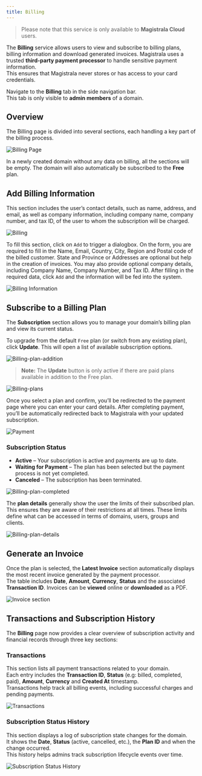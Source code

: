 ```yaml
---
title: Billing
---
```


> Please note that this service is only available to **Magistrala Cloud** users.

The **Billing** service allows users to view and subscribe to billing plans, billing information and download generated invoices.
Magistrala uses a trusted **third-party payment processor** to handle sensitive payment information.  
This ensures that Magistrala never stores or has access to your card credentials.

Navigate to the **Billing** tab in the side navigation bar.  
This tab is only visible to **admin members** of a domain.

## Overview

The Billing page is divided into several sections, each handling a key part of the billing process.

![Billing Page](../../img/billing/billing-page.png)

In a newly created domain without any data on billing, all the sections will be empty. The domain will also automatically be subscribed to the **Free** plan.

## Add Billing Information

This section includes the user’s contact details, such as name, address, and email, as well as company information, including company name, company number, and tax ID, of the user to whom the subscription will be charged.

![Billing](../../img/billing/billing-information.png)

To fill this section, click on `Add` to trigger a dialogbox.
On the form, you are required to fill in the Name, Email, Country, City, Region and Postal code of the billed customer.
State and Province or Addresses are optional but help in the creation of invoices.
You may also provide optional company details, including Company Name, Company Number, and Tax ID.
After filling in the required data, click `Add` and the information will be fed into the system.

![Billing Information](../../img/billing/add-bill-info.png)

## Subscribe to a Billing Plan

The **Subscription** section allows you to manage your domain’s billing plan and view its current status.

To upgrade from the default `Free` plan (or switch from any existing plan), click **Update**. This will open a list of available subscription options.

![Billing-plan-addition](../../img/billing/choose.png)

> **Note:** The **Update** button is only active if there are paid plans available in addition to the Free plan.

![Billing-plans](../../img/billing/sub-plans.png)

Once you select a plan and confirm, you’ll be redirected to the payment page where you can enter your card details. After completing payment, you’ll be automatically redirected back to Magistrala with your updated subscription.

![Payment](../../img/billing/payment-page.png)

### Subscription Status

- **Active** – Your subscription is active and payments are up to date.  
- **Waiting for Payment** – The plan has been selected but the payment process is not yet completed.  
- **Canceled** – The subscription has been terminated.

![Billing-plan-completed](../../img/billing/complete-payment.png)

The **plan details** generally show the user the limits of their subscribed plan. This ensures they are aware of their restrictions at all times. These limits define what can be accessed in terms of domains, users, groups and clients.

![Billing-plan-details](../../img/billing/sub-limits.png)

## Generate an Invoice

Once the plan is selected, the **Latest Invoice** section automatically displays the most recent invoice generated by the payment processor.  
The table includes **Date**, **Amount**, **Currency**, **Status** and the associated **Transaction ID**.
Invoices can be **viewed** online or **downloaded** as a PDF.

![Invoice section](../../img/billing/invoice.png)  

## Transactions and Subscription History

The **Billing** page now provides a clear overview of subscription activity and financial records through three key sections:

### Transactions

This section lists all payment transactions related to your domain.  
Each entry includes the **Transaction ID**, **Status** (e.g: billed, completed, paid), **Amount**, **Currency** and **Created At** timestamp.  
Transactions help track all billing events, including successful charges and pending payments.

![Transactions](../../img/billing/transactions.png)

### Subscription Status History

This section displays a log of subscription state changes for the domain.  
It shows the **Date**, **Status** (active, cancelled, etc.), the **Plan ID** and when the change occurred.  
This history helps admins track subscription lifecycle events over time.

![Subscription Status History](../../img/billing/subscription-history.png)
